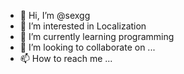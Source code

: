 - 👋 Hi, I’m @sexgg
- 👀 I’m interested in Localization
- 🌱 I’m currently learning programming
- 💞️ I’m looking to collaborate on ...
- 📫 How to reach me ...

<!---
sexgg/sexgg is a ✨ special ✨ repository because its `README.md` (this file) appears on your GitHub profile.
You can click the Preview link to take a look at your changes.
--->
